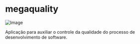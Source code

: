 megaquality
===========

![Image](https://raw.github.com/brunomrpx/megaquality/master/static/images/logo-megaquality.svg)

Aplicação para auxiliar o controle da qualidade do processo de desenvolvimento de software.
